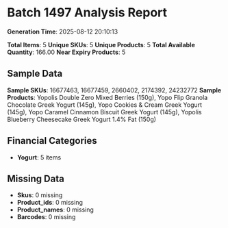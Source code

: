 # Batch 1497 Analysis Report

**Generation Time**: 2025-08-12 20:10:13

**Total Items**: 5
**Unique SKUs**: 5
**Unique Products**: 5
**Total Available Quantity**: 166.00
**Near Expiry Products**: 5

## Sample Data
**Sample SKUs**: 16677463, 16677459, 2660402, 2174392, 24232772
**Sample Products**: Yopolis Double Zero Mixed Berries (150g), Yopo Flip Granola Chocolate Greek Yogurt (145g), Yopo Cookies & Cream Greek Yogurt (145g), Yopo Caramel Cinnamon Biscuit Greek Yogurt (145g), Yopolis Blueberry Cheesecake Greek Yogurt 1.4% Fat (150g)

## Financial Categories
- **Yogurt**: 5 items

## Missing Data
- **Skus**: 0 missing
- **Product_ids**: 0 missing
- **Product_names**: 0 missing
- **Barcodes**: 0 missing
